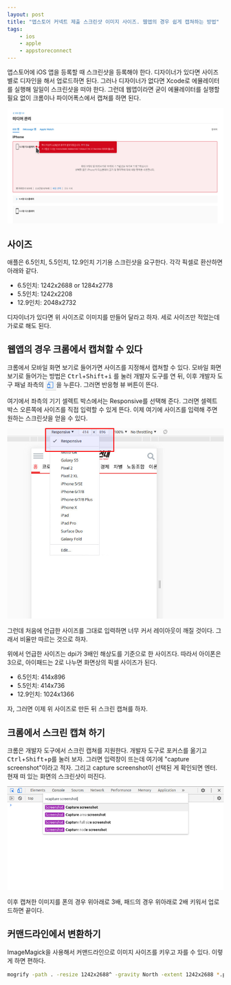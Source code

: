 ```yaml
---
layout: post
title: "앱스토어 커넥트 제출 스크린샷 이미지 사이즈. 웹앱의 경우 쉽게 캡쳐하는 방법"
tags: 
    - ios
    - apple
    - appstoreconnect
---
```


앱스토어에 iOS 앱을 등록할 때 스크린샷을 등록해야 한다. 디자이너가 있다면 사이즈별로 디자인을 해서 업로드하면 된다. 그러나 디자이너가 없다면 Xcode로 에뮬레이터를 실행해 일일이 스크린샷을 떠야 한다. 그런데 웹앱이라면 굳이 에뮬레이터를 실행할 필요 없이 크롬이나 파이어폭스에서 캡쳐를 하면 된다.

![](/assets/2021/appstoreconnect-screenshot.jpg)

## 사이즈

애플은 6.5인치, 5.5인치, 12.9인치 기기용 스크린샷을 요구한다. 각각 픽셀로 환산하면 아래와 같다.

- 6.5인치: 1242x2688 or 1284x2778
- 5.5인치: 1242x2208
- 12.9인치: 2048x2732

디자이너가 있다면 위 사이즈로 이미지를 만들어 달라고 하자. 세로 사이즈만 적었는데 가로로 해도 된다.


## 웹앱의 경우 크롬에서 캡쳐할 수 있다

크롬에서 모바일 화면 보기로 들어가면 사이즈를 지정해서 캡쳐할 수 있다. 모바일 화면 보기로 들어가는 방법은 <kbd>Ctrl</kbd>+<kbd>Shift</kbd>+<kbd>i</kbd> 를 눌러 개발자 도구를 연 뒤, 이후 개발자 도구 패널 좌측의 <img src="/assets/2021/chrome-mobile-view-button.jpg" alt="반응형 뷰 버튼" style="display: inline-block; vertical-align: middle; height: 1.5rem; margin-bottom: 0;">을 누른다. 그러면 반응형 뷰 버튼이 뜬다.

여기에서 좌측의 기기 셀렉트 박스에서는 Responsive를 선택해 준다. 그러면 셀렉트 박스 오른쪽에 사이즈를 직접 입력할 수 있게 뜬다. 이제 여기에 사이즈를 입력해 주면 원하는 스크린샷을 얻을 수 있다.

![](/assets/2021/chrome-responsive-view.jpg)

그런데 처음에 언급한 사이즈를 그대로 입력하면 너무 커서 레이아웃이 깨질 것이다. 그래서 비율만 따르는 것으로 하자. 

위에서 언급한 사이즈는 dpi가 3배인 해상도를 기준으로 한 사이즈다. 따라서 아이폰은 3으로, 아이패드는 2로 나누면 화면상의 픽셀 사이즈가 된다.

- 6.5인치: 414x896
- 5.5인치: 414x736
- 12.9인치: 1024x1366

자, 그러면 이제 위 사이즈로 만든 뒤 스크린 캡쳐를 하자.


## 크롬에서 스크린 캡쳐 하기

크롬은 개발자 도구에서 스크린 캡쳐를 지원한다. 개발자 도구로 포커스를 옮기고 <kbd>Ctrl</kbd>+<kbd>Shift</kbd>+<kbd>p</kbd>를 눌러 보자. 그러면 입력창이 뜨는데 여기에 "capture screenshot"이라고 적자. 그리고 capture screenshot이 선택된 게 확인되면 엔터. 현재 떠 있는 화면의 스크린샷이 떠진다.

![](/assets/2021/capture-screenshot-on-chrome.jpg)

이후 캡쳐한 이미지를 폰의 경우 위아래로 3배, 패드의 경우 위아래로 2배 키워서 업로드하면 끝이다.


## 커맨드라인에서 변환하기

ImageMagick을 사용해서 커맨드라인으로 이미지 사이즈를 키우고 자를 수 있다. 이렇게 하면 편하다.

```bash
mogrify -path . -resize 1242x2688^ -gravity North -extent 1242x2688 *.png
```
